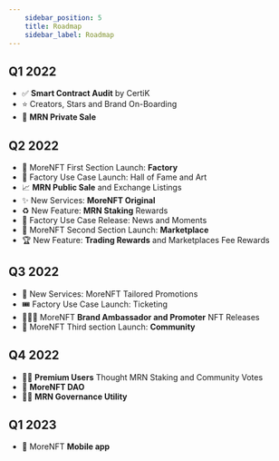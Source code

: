 ```yaml
---
    sidebar_position: 5
    title: Roadmap
    sidebar_label: Roadmap
---
```


## Q1 2022

-  ✅ **Smart Contract Audit** by CertiK
- ⭐ Creators, Stars and Brand On-Boarding
- 🔑 **MRN Private Sale**

## Q2 2022

- 🦄 MoreNFT First Section Launch: **Factory**
- 🦄 Factory Use Case Launch: Hall of Fame and Art
- 📈 **MRN Public Sale** and Exchange Listings
- ✨ New Services: **MoreNFT Original**
- ♻️ New Feature: **MRN Staking** Rewards
- 📸 Factory Use Case Release: News and Moments
- 🛒 MoreNFT Second Section Launch: **Marketplace**
- 🏆 New Feature: **Trading Rewards** and Marketplaces Fee Rewards

## Q3 2022

- 🔧 New Services: MoreNFT Tailored Promotions
- 🎟️ Factory Use Case Launch: Ticketing
- 👩🏻‍🏫 MoreNFT **Brand Ambassador and Promoter** NFT Releases
- 👥 MoreNFT Third section Launch: **Community**

## Q4 2022
- ✌🏼 **Premium Users** Thought MRN Staking and Community Votes
- 🏢 **MoreNFT DAO**
- ✍🏼 **MRN Governance Utility**

## Q1 2023
- 📱 MoreNFT **Mobile app**
